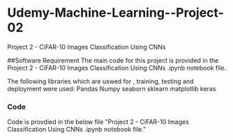 # Udemy-Machine-Learning--Project-02
Project 2 - CiFAR-10 Images Classification Using CNNs 

##Software Requirement
The main code for this project is provided in the Project 2 - CiFAR-10 Images Classification Using CNNs .ipynb notebook file.

The following libraries which are uswed  for , training, testing and deployment were used:
Pandas 
Numpy 
seaborn 
sklearn 
matplotlib
keras 
### Code 
Code is provdied in the below file 
"Project 2 - CiFAR-10 Images Classification Using CNNs .ipynb notebook file."


